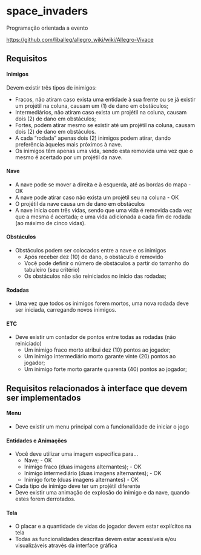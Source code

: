 # space_invaders

Programação orientada a evento  

https://github.com/liballeg/allegro_wiki/wiki/Allegro-Vivace

## Requisitos

#### Inimigos
Devem existir três tipos de inimigos:
- Fracos, não atiram caso exista uma entidade à sua frente ou se já existir um
projétil na coluna, causam um (1) de dano em obstáculos;
- Intermediários, não atiram caso exista um projétil na coluna, causam dois (2)
de dano em obstáculos;
- Fortes, podem atirar mesmo se existir até um projétil na coluna, causam dois
(2) de dano em obstáculos.
- A cada “rodada” apenas dois (2) inimigos podem atirar, dando preferência àqueles
mais próximos à nave.
- Os inimigos têm apenas uma vida, sendo esta removida uma vez que o mesmo é
acertado por um projétil da nave.

#### Nave
- A nave pode se mover a direita e à esquerda, até as bordas do mapa - OK
- A nave pode atirar caso não exista um projétil seu na coluna - OK
- O projétil da nave causa um de dano em obstáculos
- A nave inicia com três vidas, sendo que uma vida é removida cada vez que a mesma é acertada; e uma vida adicionada a cada fim de rodada (ao máximo de cinco vidas).

#### Obstáculos
- Obstáculos podem ser colocados entre a nave e os inimigos
    - Após receber dez (10) de dano, o obstáculo é removido
    - Você pode definir o número de obstáculos a partir do tamanho do tabuleiro (seu critério)
    - Os obstáculos não são reiniciados no início das rodadas;

#### Rodadas
- Uma vez que todos os inimigos forem mortos, uma nova rodada deve ser iniciada, carregando novos inimigos.

#### ETC
- Deve existir um contador de pontos entre todas as rodadas (não reiniciado)
    - Um inimigo fraco morto atribui dez (10) pontos ao jogador;
    - Um inimigo intermediário morto garante vinte (20) pontos ao jogador;
    - Um inimigo forte morto garante quarenta (40) pontos ao jogador;
    

## Requisitos relacionados à interface que devem ser implementados

#### Menu
- Deve existir um menu principal com a funcionalidade de iniciar o jogo

#### Entidades e Animações
- Você deve utilizar uma imagem específica para...
    - Nave; - OK
    - Inimigo fraco (duas imagens alternantes); - OK
    - Inimigo intermediário (duas imagens alternantes); - OK
    - Inimigo forte (duas imagens alternantes) - OK
- Cada tipo de inimigo deve ter um projétil diferente
- Deve existir uma animação de explosão do inimigo e da nave, quando estes forem derrotados.

#### Tela
- O placar e a quantidade de vidas do jogador devem estar explícitos na tela
- Todas as funcionalidades descritas devem estar acessíveis e/ou visualizáveis através da interface gráfica
